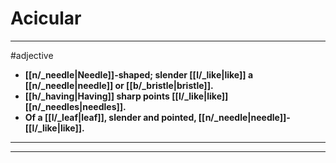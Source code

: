 # Acicular
---
#adjective
- **[[n/_needle|Needle]]-shaped; slender [[l/_like|like]] a [[n/_needle|needle]] or [[b/_bristle|bristle]].**
- **[[h/_having|Having]] sharp points [[l/_like|like]] [[n/_needles|needles]].**
- **Of a [[l/_leaf|leaf]], slender and pointed, [[n/_needle|needle]]-[[l/_like|like]].**
---
---
